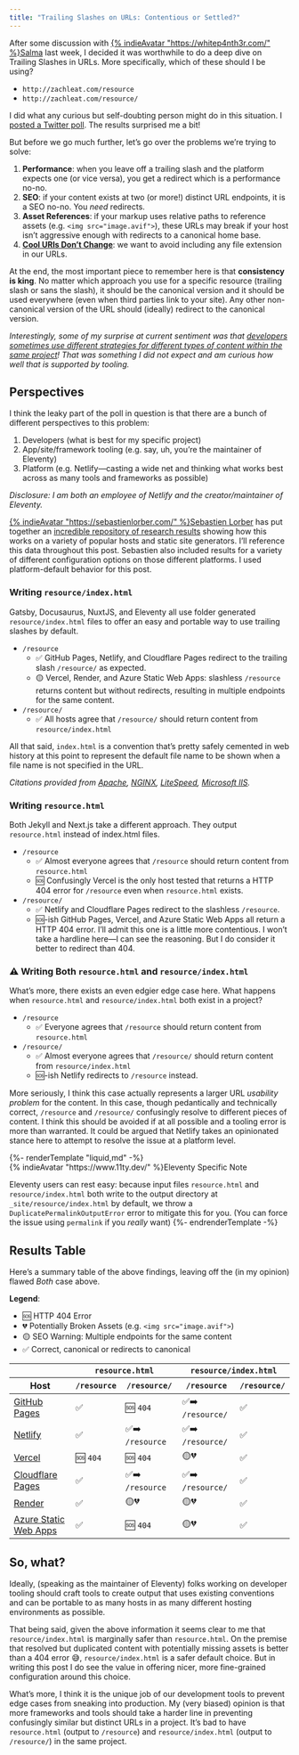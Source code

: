 ```yaml
---
title: "Trailing Slashes on URLs: Contentious or Settled?"
---
```


After some discussion with [{% indieAvatar "https://whitep4nth3r.com/" %}Salma](https://whitep4nth3r.com/) last week, I decided it was worthwhile to do a deep dive on Trailing Slashes in URLs. More specifically, which of these should I be using?

- `http://zachleat.com/resource`
- `http://zachleat.com/resource/`

I did what any curious but self-doubting person might do in this situation. I [posted a Twitter poll](https://twitter.com/chriscoyier/status/1485079001689255936). The results surprised me a bit!

But before we go much further, let’s go over the problems we’re trying to solve:

1. **Performance**: when you leave off a trailing slash and the platform expects one (or vice versa), you get a redirect which is a performance no-no.
2. **SEO**: if your content exists at two (or more!) distinct URL endpoints, it is a SEO no-no. You _need_ redirects.
3. **Asset References**: if your markup uses relative paths to reference assets (e.g. `<img src="image.avif">`), these URLs may break if your host isn’t aggressive enough with redirects to a canonical home base.
4. [**Cool URIs Don’t Change**](https://www.11ty.dev/docs/permalinks/#cool-uris-dont-change): we want to avoid including any file extension in our URLs.

At the end, the most important piece to remember here is that **consistency is king**. No matter which approach you use for a specific resource (trailing slash or sans the slash), it should be the canonical version and it should be used everywhere (even when third parties link to your site). Any other non-canonical version of the URL should (ideally) redirect to the canonical version.

_Interestingly, some of my surprise at current sentiment was that [developers sometimes use different strategies for different types of content within the same project](https://twitter.com/chriscoyier/status/1485079001689255936)! That was something I did not expect and am curious how well that is supported by tooling._

## Perspectives

I think the leaky part of the poll in question is that there are a bunch of different perspectives to this problem:

1. Developers (what is best for my specific project)
2. App/site/framework tooling (e.g. say, uh, you’re the maintainer of Eleventy)
3. Platform (e.g. Netlify—casting a wide net and thinking what works best across as many tools and frameworks as possible)

_Disclosure: I am both an employee of Netlify and the creator/maintainer of Eleventy._

[{% indieAvatar "https://sebastienlorber.com/" %}Sebastien Lorber](https://sebastienlorber.com/) has put together an [incredible repository of research results](https://github.com/slorber/trailing-slash-guide) showing how this works on a variety of popular hosts and static site generators. I’ll reference this data throughout this post. Sebastien also included results for a variety of different configuration options on those different platforms. I used platform-default behavior for this post.

### Writing `resource/index.html`

Gatsby, Docusaurus, NuxtJS, and Eleventy all use folder generated `resource/index.html` files to offer an easy and portable way to use trailing slashes by default.

- `/resource`
  - ✅ GitHub Pages, Netlify, and Cloudflare Pages redirect to the trailing slash `/resource/` as expected.
  - 🟡 Vercel, Render, and Azure Static Web Apps: slashless `/resource` returns content but without redirects, resulting in multiple endpoints for the same content.
- `/resource/`
  - ✅ All hosts agree that `/resource/` should return content from `resource/index.html`

All that said, `index.html` is a convention that’s pretty safely cemented in web history at this point to represent the default file name to be shown when a file name is not specified in the URL.

_Citations provided from [Apache](https://httpd.apache.org/docs/2.4/mod/mod_dir.html#directoryindex), [NGINX](https://docs.nginx.com/nginx/admin-guide/web-server/serving-static-content/), [LiteSpeed](https://docs.litespeedtech.com/cp/cpanel/switch-apache/#what-changes-do-i-need-to-make-to-my-apache-configuration-to-make-it-work), [Microsoft IIS](https://docs.microsoft.com/en-us/iis/configuration/system.webserver/defaultdocument/)._

### Writing `resource.html`

Both Jekyll and Next.js take a different approach. They output `resource.html` instead of index.html files.

- `/resource`
  - ✅ Almost everyone agrees that `/resource` should return content from `resource.html`
  - 🆘 Confusingly Vercel is the only host tested that returns a HTTP 404 error for `/resource` even when `resource.html` exists.
- `/resource/`
  - ✅ Netlify and Cloudflare Pages redirect to the slashless `/resource`.
  - 🆘-ish GitHub Pages, Vercel, and Azure Static Web Apps all return a HTTP 404 error. I’ll admit this one is a little more contentious. I won’t take a hardline here—I can see the reasoning. But I do consider it better to redirect than 404.

### ⚠️ Writing Both `resource.html` and `resource/index.html`

What’s more, there exists an even edgier edge case here. What happens when `resource.html` and `resource/index.html` both exist in a project?

- `/resource`
  - ✅ Everyone agrees that `/resource` should return content from `resource.html`
- `/resource/`
  - ✅ Almost everyone agrees that `/resource/` should return content from `resource/index.html`
  - 🆘-ish Netlify redirects to `/resource` instead.

More seriously, I think this case actually represents a larger URL _usability problem_ for the content. In this case, though pedantically and technically correct, `/resource` and `/resource/` confusingly resolve to different pieces of content. I think this should be avoided if at all possible and a tooling error is more than warranted. It could be argued that Netlify takes an opinionated stance here to attempt to resolve the issue at a platform level.

<div class="callout callout--11ty callout--sm">
  {%- renderTemplate "liquid,md" -%}
  <div class="callout-hed">{% indieAvatar "https://www.11ty.dev/" %}Eleventy Specific Note</div>

Eleventy users can rest easy: because input files `resource.html` and `resource/index.html` both write to the output directory at `_site/resource/index.html` by default, we throw a `DuplicatePermalinkOutputError` error to mitigate this for you. (You can force the issue using `permalink` if you _really_ want)
{%- endrenderTemplate -%}

</div>

## Results Table

Here’s a summary table of the above findings, leaving off the (in my opinion) flawed _Both_ case above.

**Legend**:

- 🆘 HTTP 404 Error
- 💔 Potentially Broken Assets (e.g. `<img src="image.avif">`)
- 🟡 SEO Warning: Multiple endpoints for the same content
- ✅ Correct, canonical or redirects to canonical

<table class="fullwidth">
  <thead>
    <tr>
      <th></th>
      <th colspan="2"><code>resource.html</code></th>
      <th colspan="2"><code>resource/index.html</code></th>
      <!-- <th colspan="2">Both</th> -->
    </tr>
    <tr>
      <th>Host</th>
      <th><code>/resource</code></th>
      <th><code>/resource/</code></th>
      <th><code>/resource</code></th>
      <th><code>/resource/</code></th>
      <!-- <th><code>/resource</code></th>
      <th><code>/resource/</code></th> -->
    </tr>
  </thead>
  <tbody>
    <tr>
      <td><a href="https://slorber.github.io/trailing-slash-guide">GitHub Pages</a></td>
      <td>✅</td>
      <td>🆘 <code>404</code></td>
      <td>✅➡️ <code>/resource/</code></td>
      <td>✅</td>
      <!-- <td>✅</td>
      <td>✅</td> -->
    </tr>
    <tr>
      <td><a href="https://trailing-slash-guide-default.netlify.app">Netlify</a></td>
      <td>✅</td>
      <td>✅➡️ <code>/resource</code></td>
      <td>✅➡️ <code>/resource/</code></td>
      <td>✅</td>
      <!-- <td>✅</td>
      <td>🆘➡️ <code>/resource</code></td> -->
    </tr>
    <tr>
      <td><a href="https://vercel-default-eight.vercel.app">Vercel</a></td>
      <td>🆘 <code>404</code></td>
      <td>🆘 <code>404</code></td>
      <td>🟡💔</td>
      <td>✅</td>
      <!-- <td>✅</td>
      <td>✅</td> -->
    </tr>
    <tr>
      <td><a href="https://trailing-slash-guide.pages.dev">Cloudflare Pages</a></td>
      <td>✅</td>
      <td>✅➡️ <code>/resource</code></td>
      <td>✅➡️ <code>/resource/</code></td>
      <td>✅</td>
      <!-- <td>✅</td>
      <td>✅</td> -->
    </tr>
    <tr>
      <td><a href="https://trailing-slash-guide.onrender.com">Render</a></td>
      <td>✅</td>
      <td>🟡💔</td>
      <td>🟡💔</td>
      <td>✅</td>
      <!-- <td>✅</td>
      <td>✅</td> -->
    </tr>
    <tr>
      <td><a href="https://polite-bay-08a23e210.azurestaticapps.net">Azure Static Web Apps</a></td>
      <td>✅</td>
      <td>🆘 <code>404</code></td>
      <td>🟡💔</td>
      <td>✅</td>
      <!-- <td>✅</td>
      <td>✅</td> -->
    </tr>
  </tbody>
</table>

## So, what?

Ideally, (speaking as the maintainer of Eleventy) folks working on developer tooling should craft tools to create output that uses existing conventions and can be portable to as many hosts in as many different hosting environments as possible.

That being said, given the above information it seems clear to me that `resource/index.html` is marginally safer than `resource.html`. On the premise that resolved but duplicated content with potentially missing assets is better than a 404 error 😅, `resource/index.html` is a safer default choice. But in writing this post I do see the value in offering nicer, more fine-grained configuration around this choice.

What’s more, I think it is the unique job of our development tools to prevent edge cases from sneaking into production. My (very biased) opinion is that more frameworks and tools should take a harder line in preventing confusingly similar but distinct URLs in a project. It’s bad to have `resource.html` (output to `/resource`) and `resource/index.html` (output to `/resource/`) in the same project.
